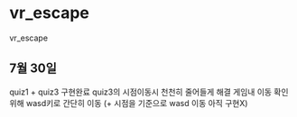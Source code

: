 # vr_escape
vr_escape

## 7월 30일
quiz1 + quiz3 구현완료
quiz3의 시점이동시 천천히 줄어들게 해결
게임내 이동 확인 위해 wasd키로 간단히 이동 (+ 시점을 기준으로 wasd 이동 아직 구현X)

